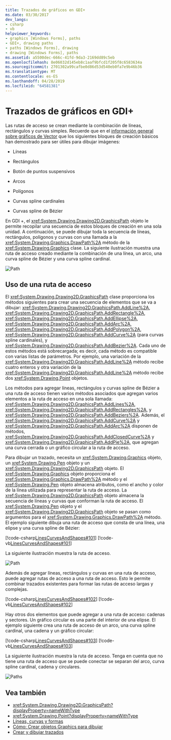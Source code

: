 ```yaml
---
title: Trazados de gráficos en GDI+
ms.date: 03/30/2017
dev_langs:
- csharp
- vb
helpviewer_keywords:
- graphics [Windows Forms], paths
- GDI+, drawing paths
- paths [Windows Forms], drawing
- drawing [Windows Forms], paths
ms.assetid: a5500dec-666c-41fd-9da3-2169dd89c5eb
ms.openlocfilehash: 8e06032d145eb8c1aaf9bfcd1f205f8c6583634a
ms.sourcegitcommit: 2701302a99cafbe0d86d53d540eb0fa7e9b46b36
ms.translationtype: MT
ms.contentlocale: es-ES
ms.lasthandoff: 04/28/2019
ms.locfileid: "64581381"
---
```

# <a name="graphics-paths-in-gdi"></a>Trazados de gráficos en GDI+
Las rutas de acceso se crean mediante la combinación de líneas, rectángulos y curvas simples. Recuerde que en el [información general sobre gráficos de Vector](vector-graphics-overview.md) que los siguientes bloques de creación básicos han demostrado para ser útiles para dibujar imágenes:  
  
- Líneas  
  
- Rectángulos  
  
- Botón de puntos suspensivos  
  
- Arcos  
  
- Polígonos  
  
- Curvas spline cardinales  
  
- Curvas spline de Bézier  
  
 En GDI +, el <xref:System.Drawing.Drawing2D.GraphicsPath> objeto le permite recopilar una secuencia de estos bloques de creación en una sola unidad. A continuación, se puede dibujar toda la secuencia de líneas, rectángulos, polígonos y curvas con una llamada a la <xref:System.Drawing.Graphics.DrawPath%2A> método de la <xref:System.Drawing.Graphics> clase. La siguiente ilustración muestra una ruta de acceso creado mediante la combinación de una línea, un arco, una curva spline de Bézier y una curva spline cardinal.  
  
 ![Path](./media/aboutgdip02-art14.gif "Aboutgdip02_art14")  
  
## <a name="using-a-path"></a>Uso de una ruta de acceso  
 El <xref:System.Drawing.Drawing2D.GraphicsPath> clase proporciona los métodos siguientes para crear una secuencia de elementos que se va a dibujar: <xref:System.Drawing.Drawing2D.GraphicsPath.AddLine%2A>, <xref:System.Drawing.Drawing2D.GraphicsPath.AddRectangle%2A>, <xref:System.Drawing.Drawing2D.GraphicsPath.AddEllipse%2A>, <xref:System.Drawing.Drawing2D.GraphicsPath.AddArc%2A>, <xref:System.Drawing.Drawing2D.GraphicsPath.AddPolygon%2A>, <xref:System.Drawing.Drawing2D.GraphicsPath.AddCurve%2A> (para curvas spline cardinales), y <xref:System.Drawing.Drawing2D.GraphicsPath.AddBezier%2A>. Cada uno de estos métodos está sobrecargada; es decir, cada método es compatible con varias listas de parámetros. Por ejemplo, una variación de la <xref:System.Drawing.Drawing2D.GraphicsPath.AddLine%2A> método recibe cuatro enteros y otra variación de la <xref:System.Drawing.Drawing2D.GraphicsPath.AddLine%2A> método recibe dos <xref:System.Drawing.Point> objetos.  
  
 Los métodos para agregar líneas, rectángulos y curvas spline de Bézier a una ruta de acceso tienen varios métodos asociados que agregan varios elementos a la ruta de acceso en una sola llamada: <xref:System.Drawing.Drawing2D.GraphicsPath.AddLines%2A>, <xref:System.Drawing.Drawing2D.GraphicsPath.AddRectangles%2A>, y <xref:System.Drawing.Drawing2D.GraphicsPath.AddBeziers%2A>. Además, el <xref:System.Drawing.Drawing2D.GraphicsPath.AddCurve%2A> y <xref:System.Drawing.Drawing2D.GraphicsPath.AddArc%2A> disponen de métodos, <xref:System.Drawing.Drawing2D.GraphicsPath.AddClosedCurve%2A> y <xref:System.Drawing.Drawing2D.GraphicsPath.AddPie%2A>, que agregan una curva cerrada o un gráfico circular a la ruta de acceso.  
  
 Para dibujar un trazado, necesita un <xref:System.Drawing.Graphics> objeto, un <xref:System.Drawing.Pen> objeto y un <xref:System.Drawing.Drawing2D.GraphicsPath> objeto. El <xref:System.Drawing.Graphics> objeto proporciona el <xref:System.Drawing.Graphics.DrawPath%2A> método y el <xref:System.Drawing.Pen> objeto almacena atributos, como el ancho y color de la línea utilizada para representar la ruta de acceso. La <xref:System.Drawing.Drawing2D.GraphicsPath> objeto almacena la secuencia de líneas y curvas que conforman la ruta de acceso. El <xref:System.Drawing.Pen> objeto y el <xref:System.Drawing.Drawing2D.GraphicsPath> objeto se pasan como argumentos para el <xref:System.Drawing.Graphics.DrawPath%2A> método. El ejemplo siguiente dibuja una ruta de acceso que consta de una línea, una elipse y una curva spline de Bézier:  
  
 [!code-csharp[LinesCurvesAndShapes#101](~/samples/snippets/csharp/VS_Snippets_Winforms/LinesCurvesAndShapes/CS/Class1.cs#101)]
 [!code-vb[LinesCurvesAndShapes#101](~/samples/snippets/visualbasic/VS_Snippets_Winforms/LinesCurvesAndShapes/VB/Class1.vb#101)]  
  
 La siguiente ilustración muestra la ruta de acceso.  
  
 ![Path](./media/aboutgdip02-art15.gif "Aboutgdip02_art15")  
  
 Además de agregar líneas, rectángulos y curvas en una ruta de acceso, puede agregar rutas de acceso a una ruta de acceso. Esto le permite combinar trazados existentes para formar las rutas de acceso largas y complejas.  
  
 [!code-csharp[LinesCurvesAndShapes#102](~/samples/snippets/csharp/VS_Snippets_Winforms/LinesCurvesAndShapes/CS/Class1.cs#102)]
 [!code-vb[LinesCurvesAndShapes#102](~/samples/snippets/visualbasic/VS_Snippets_Winforms/LinesCurvesAndShapes/VB/Class1.vb#102)]  
  
 Hay otros dos elementos que puede agregar a una ruta de acceso: cadenas y sectores. Un gráfico circular es una parte del interior de una elipse. El ejemplo siguiente crea una ruta de acceso de un arco, una curva spline cardinal, una cadena y un gráfico circular:  
  
 [!code-csharp[LinesCurvesAndShapes#103](~/samples/snippets/csharp/VS_Snippets_Winforms/LinesCurvesAndShapes/CS/Class1.cs#103)]
 [!code-vb[LinesCurvesAndShapes#103](~/samples/snippets/visualbasic/VS_Snippets_Winforms/LinesCurvesAndShapes/VB/Class1.vb#103)]  
  
 La siguiente ilustración muestra la ruta de acceso. Tenga en cuenta que no tiene una ruta de acceso que se puede conectar se separan del arco, curva spline cardinal, cadena y circulares.  
  
 ![Paths](./media/aboutgdip02-art16.gif "Aboutgdip02_Art16")  
  
## <a name="see-also"></a>Vea también

- <xref:System.Drawing.Drawing2D.GraphicsPath?displayProperty=nameWithType>
- <xref:System.Drawing.Point?displayProperty=nameWithType>
- [Líneas, curvas y formas](lines-curves-and-shapes.md)
- [Cómo: Crear objetos Graphics para dibujar](how-to-create-graphics-objects-for-drawing.md)
- [Crear y dibujar trazados](constructing-and-drawing-paths.md)
